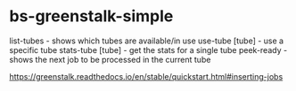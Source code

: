 # bs-greenstalk-simple


list-tubes - shows which tubes are available/in use
use-tube [tube] - use a specific tube
stats-tube [tube] - get the stats for a single tube
peek-ready - shows the next job to be processed in the current tube



https://greenstalk.readthedocs.io/en/stable/quickstart.html#inserting-jobs


